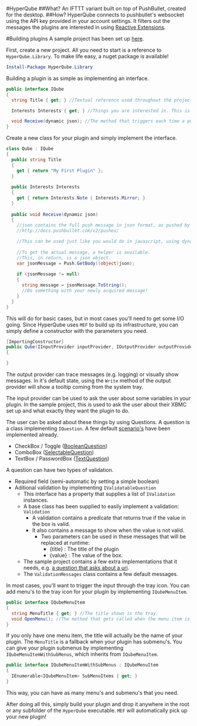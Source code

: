 #HyperQube
##What?
An IFTTT variant built on top of PushBullet, created for the desktop.
##How?
HyperQube connects to pushbullet's websocket using the API key provided in your account settings. It filters out the messages the plugins are interested in using [Reactive Extensions](https://github.com/Reactive-Extensions).

#Building plugins
A sample project has been set up [here](https://github.com/steventhuriot/hyperqube-plugins).

First, create a new project. All you need to start is a reference to `HyperQube.Library`. To make life easy, a nuget package is available!
```powershell
Install-Package HyperQube.Library
```

Building a plugin is as simple as implementing an interface. 
```csharp
public interface IQube
{
  string Title { get; } //Textual reference used throughout the project.

  Interests Interests { get; } //Things you are interested in. This is a flags enum.

  void Receive(dynamic json); //The method that triggers each time a push message is received.
}
```

Create a new class for your plugin and simply implement the interface.

```csharp
class Qube : IQube
{
  public string Title
  {
    get { return "My First Plugin" };
  }
  
  public Interests Interests 
  {
    get { return Interests.Note | Interests.Mirror; }
  }
  
  public void Receive(dynamic json)
  {
    //json contains the full push message in json format, as pushed by PushBullet. 
    //http://docs.pushbullet.com/v2/pushes/

    //This can be used just like you would do in javascript, using dynamics.
    
    //To get the actual message, a helper is available.
    //This, in return, is a json object.
    var jsonMessage = Push.GetBody((object)json);
    
    if (jsonMessage != null)
    {
      string message = jsonMessage.ToString();
      //Do something with your newly acquired message!
    }
  }
}
```


This will do for basic cases, but in most cases you'll need to get some I/O going.
Since HyperQube uses `MEF` to build up its infrastructure, you can simply define a constructor with the parameters you need.

```csharp
[ImportingConstructor]
public Qube(IInputProvider inputProvider, IOutputProvider outputProvider)
{

}
```

The output provider can trace messages (e.g. logging) or visually show messages.
In it's default state, using the `Write` method of the output provider will show a tooltip coming from the system tray.

The input provider can be used to ask the user about some variables in your plugin. In the sample project, this is used to ask the user about their XBMC set up and what exactly they want the plugin to do.

The user can be asked about these things by using Questions. A question is a class implementing `IQuestion`. A few default [scenario's](https://github.com/StevenThuriot/HyperQube/tree/master/HyperQube.Library/Questions) have been implemented already.
* CheckBox / Toggle ([BooleanQuestion](https://github.com/StevenThuriot/HyperQube/blob/master/HyperQube.Library/Questions/BooleanQuestion.cs))
* ComboBox ([SelectableQuestion](https://github.com/StevenThuriot/HyperQube/blob/master/HyperQube.Library/Questions/SelectableQuestion.cs))
* TextBox / PasswordBox ([TextQuestion](https://github.com/StevenThuriot/HyperQube/blob/master/HyperQube.Library/Questions/TextQuestion.cs))

A question can have two types of validation.
* Required field (semi-automatic by setting a simple boolean)
* Aditional validation by implementing `IValidatableQuestion`
  * This interface has a property that supplies a list of `IValidation` instances.
  * A base class has been supplied to easily implement a validation: `Validation`
    * A validation contains a predicate that returns true if the value in the box is valid.
    * It also contains a message to show when the value is not valid.
      * Two parameters can be used in these messages that will be replaced at runtime:
        * {title} : The title of the plugin
        * {value} : The value of the box.
  * The sample project contains a few extra implementations that it needs, e.g. [a question that asks about a uri](https://github.com/StevenThuriot/HyperQube-Plugins/blob/master/Qube.XBMC/Questions/UriQuestion.cs).
  * The `ValidationMessages` class contains a few default messages.

In most cases, you'll want to trigger the input through the tray icon.
You can add menu's to the tray icon for your plugin by implementing `IQubeMenuItem`.
```csharp
public interface IQubeMenuItem
{
  string MenuTitle { get; } //The title shown in the tray.
  void OpenMenu(); //The method that gets called when the menu item is clicked.
}
```

If you only have one menu item, the title will actually be the name of your plugin. The `MenuTitle` is a fallback when your plugin has submenu's. You can give your plugin submenus by implementing `IQubeMenuItemWithSubMenus`, which inherits from `IQubeMenuItem`.
```csharp
public interface IQubeMenuItemWithSubMenus : IQubeMenuItem
{
  IEnumerable<IQubeMenuItem> SubMenuItems { get; }
}
```

This way, you can have as many menu's and submenu's that you need.


After doing all this, simply build your plugin and drop it anywhere in the root or any subfolder of the `HyperQube` executable. `MEF` will automatically pick up your new plugin!
